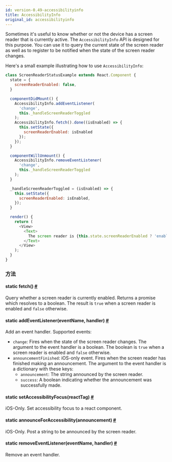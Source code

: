 ```yaml
---
id: version-0.49-accessibilityinfo
title: AccessibilityInfo
original_id: accessibilityinfo
---
```


Sometimes it's useful to know whether or not the device has a screen reader that is currently active. The `AccessibilityInfo` API is designed for this purpose. You can use it to query the current state of the screen reader as well as to register to be notified when the state of the screen reader changes.

Here's a small example illustrating how to use `AccessibilityInfo`:

```js
class ScreenReaderStatusExample extends React.Component {
  state = {
    screenReaderEnabled: false,
  }

  componentDidMount() {
    AccessibilityInfo.addEventListener(
      'change',
      this._handleScreenReaderToggled
    );
    AccessibilityInfo.fetch().done((isEnabled) => {
      this.setState({
        screenReaderEnabled: isEnabled
      });
    });
  }

  componentWillUnmount() {
    AccessibilityInfo.removeEventListener(
      'change',
      this._handleScreenReaderToggled
    );
  }

  _handleScreenReaderToggled = (isEnabled) => {
    this.setState({
      screenReaderEnabled: isEnabled,
    });
  }

  render() {
    return (
      <View>
        <Text>
          The screen reader is {this.state.screenReaderEnabled ? 'enabled' : 'disabled'}.
        </Text>
      </View>
    );
  }
}
```

### 方法

<div class="props">
    <div class="prop"><h4 class="methodTitle"><a class="anchor" name="fetch"></a><span class="methodType">static </span>fetch<span
            class="methodType">()</span> <a class="hash-link" href="#fetch">#</a></h4>
        <div><p>Query whether a screen reader is currently enabled. Returns a promise which
            resolves to a boolean. The result is <code>true</code> when a screen reader is enabled
            and <code>false</code> otherwise.</p></div>
    </div>
    <div class="prop"><h4 class="methodTitle"><a class="anchor" name="addeventlistener"></a><span class="methodType">static </span>addEventListener<span
            class="methodType">(eventName, handler)</span> <a class="hash-link"
                                                              href="#addeventlistener">#</a>
    </h4>
        <div><p>Add an event handler. Supported events:</p>
            <ul>
                <li><code>change</code>: Fires when the state of the screen reader changes. The argument
                    to the event handler is a boolean. The boolean is <code>true</code> when a screen
                    reader is enabled and <code>false</code> otherwise.
                </li>
                <li><code>announcementFinished</code>: iOS-only event. Fires when the screen reader has
                    finished making an announcement. The argument to the event handler is a dictionary
                    with these keys:
                    <ul>
                        <li><code>announcement</code>: The string announced by the screen reader.</li>
                        <li><code>success</code>: A boolean indicating whether the announcement was successfully made.
                        </li>
                    </ul>
                </li>
            </ul>
        </div>
    </div>
    <div class="prop"><h4 class="methodTitle"><a class="anchor" name="setaccessibilityfocus"></a><span
            class="methodType">static </span>setAccessibilityFocus<span class="methodType">(reactTag)</span> <a
            class="hash-link" href="#setaccessibilityfocus">#</a></h4>
        <div><p>iOS-Only. Set accessibility focus to a react component.</p></div>
    </div>
    <div class="prop"><h4 class="methodTitle"><a class="anchor" name="announceforaccessibility"></a><span
            class="methodType">static </span>announceForAccessibility<span class="methodType">(announcement)</span> <a
            class="hash-link" href="#announceforaccessibility">#</a></h4>
        <div><p>iOS-Only. Post a string to be announced by the screen reader.</p></div>
    </div>
    <div class="prop"><h4 class="methodTitle"><a class="anchor" name="removeeventlistener"></a><span class="methodType">static </span>removeEventListener<span
            class="methodType">(eventName, handler)</span> <a class="hash-link"
                                                              href="#removeeventlistener">#</a>
    </h4>
        <div><p>Remove an event handler.</p></div>
    </div>
</div>